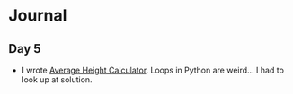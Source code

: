 # Journal
## Day 5
- I wrote [Average Height Calculator](av_height.py). Loops in Python are weird... I had to look up at solution.
